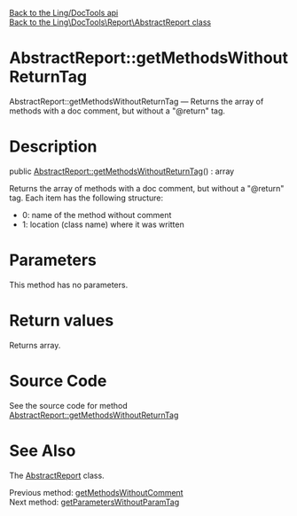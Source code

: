 [Back to the Ling/DocTools api](https://github.com/lingtalfi/DocTools/blob/master/doc/api/Ling/DocTools.md)<br>
[Back to the Ling\DocTools\Report\AbstractReport class](https://github.com/lingtalfi/DocTools/blob/master/doc/api/Ling/DocTools/Report/AbstractReport.md)


AbstractReport::getMethodsWithoutReturnTag
================



AbstractReport::getMethodsWithoutReturnTag — Returns the array of methods with a doc comment, but without a "@return" tag.




Description
================


public [AbstractReport::getMethodsWithoutReturnTag](https://github.com/lingtalfi/DocTools/blob/master/doc/api/Ling/DocTools/Report/AbstractReport/getMethodsWithoutReturnTag.md)() : array




Returns the array of methods with a doc comment, but without a "@return" tag.
Each item has the following structure:

- 0: name of the method without comment
- 1: location (class name) where it was written




Parameters
================

This method has no parameters.


Return values
================

Returns array.








Source Code
===========
See the source code for method [AbstractReport::getMethodsWithoutReturnTag](https://github.com/lingtalfi/DocTools/blob/master/Report/AbstractReport.php#L674-L677)


See Also
================

The [AbstractReport](https://github.com/lingtalfi/DocTools/blob/master/doc/api/Ling/DocTools/Report/AbstractReport.md) class.

Previous method: [getMethodsWithoutComment](https://github.com/lingtalfi/DocTools/blob/master/doc/api/Ling/DocTools/Report/AbstractReport/getMethodsWithoutComment.md)<br>Next method: [getParametersWithoutParamTag](https://github.com/lingtalfi/DocTools/blob/master/doc/api/Ling/DocTools/Report/AbstractReport/getParametersWithoutParamTag.md)<br>

